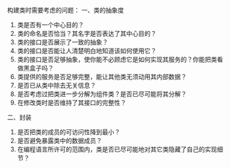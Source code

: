 构建类时需要考虑的问题：
一、类的抽象度
1. 类是否有一个中心目的？
2. 类的命名是否恰当？其名字是否表达了其中心目的？
3. 类的接口是否展示了一致的抽象？
4. 类的接口是否能让人清楚明白地知道该如何使用它？
5. 类的接口是否足够抽象，使你能不必顾虑它是如何实现其服务的？你能把类看做黑盒子吗？
6. 类提供的服务是否足够完整，能让其他类无须动用其内部数据？
7. 是否已从类中除去无关信息？
8. 是否考虑过把类进一步分解为组件类？是否已尽可能将其分解？
9. 在修改类时是否维持了其接口的完整性？

二、封装
1. 是否把类的成员的可访问性降到最小？
2. 是否避免暴露类中的数据成员？
3. 在编程语言所许可的范围内，类是否已尽可能地对其它类隐藏了自己的实现细节？

